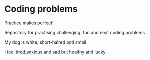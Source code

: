 # Coding problems
Practice makes perfect! 

Repository for practising challenging, fun and neat coding problems

My dog is white, short-haired and small

I feel tired,anxious and sad but healthy and lucky
